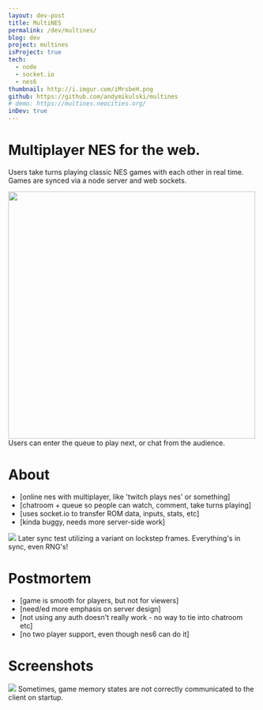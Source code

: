 ```yaml
---
layout: dev-post
title: MultiNES
permalink: /dev/multines/
blog: dev
project: multines
isProject: true
tech:
  - node
  - socket.io
  - nes6
thumbnail: http://i.imgur.com/iMrsbeH.png
github: https://github.com/andymikulski/multines
# demo: https://multines.neocities.org/
inDev: true
---
```


# Multiplayer NES for the web.

Users take turns playing classic NES games with each other in real time. Games are synced via a node server and web sockets.


<img src="http://i.imgur.com/iMrsbeH.jpg" height="500" />
<label>Users can enter the queue to play next, or chat from the audience.</label>

# About

- [online nes with multiplayer, like 'twitch plays nes' or something]
- [chatroom + queue so people can watch, comment, take turns playing]
- [uses socket.io to transfer ROM data, inputs, stats, etc]
- [kinda buggy, needs more server-side work]


<img src="https://i.imgur.com/lpH2z8m.png" />
<label>Later sync test utilizing a variant on lockstep frames. Everything's in sync, even RNG's!</label>

# Postmortem

- [game is smooth for players, but not for viewers]
- [need/ed more emphasis on server design]
- [not using any auth doesn't really work - no way to tie into chatroom etc]
- [no two player support, even though nes6 can do it]

# Screenshots

<div class="screenshots">
	<div>
		<img src="http://i.imgur.com/WIxBPI1.jpg" />
		<label>Sometimes, game memory states are not correctly communicated to the client on startup.</label>
	</div>
</div>

